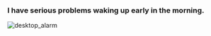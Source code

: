 ### I have serious problems waking up early in the morning.

![desktop_alarm](https://user-images.githubusercontent.com/63078965/174213901-509c8e55-eff8-4b66-b2c7-1b7e35380e91.png)
